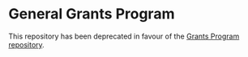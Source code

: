 # General Grants Program

This repository has been deprecated in favour of the [Grants Program repository](https://github.com/w3f/Grants-Program/).
